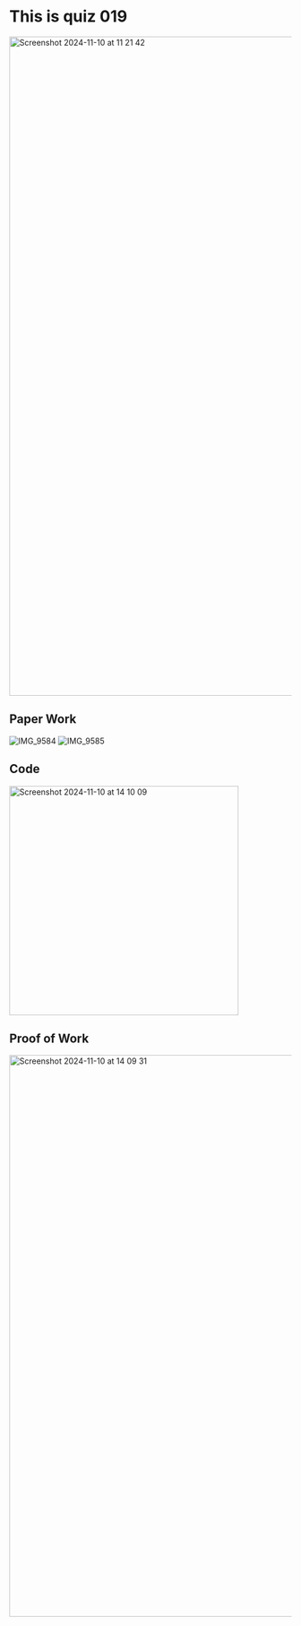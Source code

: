 # This is quiz 019

<img width="1176" alt="Screenshot 2024-11-10 at 11 21 42" src="https://github.com/user-attachments/assets/22489b86-ffa4-4cd3-9435-7c9bc0f0db39">

## Paper Work

![IMG_9584](https://github.com/user-attachments/assets/25a745ae-4092-4b5c-80b1-2cdf36d67696)
![IMG_9585](https://github.com/user-attachments/assets/fb2d0852-fb4e-4de3-9eeb-ac4c8bb43442)


## Code

<img width="409" alt="Screenshot 2024-11-10 at 14 10 09" src="https://github.com/user-attachments/assets/4d3bfd50-af4e-4c29-878d-a94ad4a78427">


## Proof of Work
<img width="1002" alt="Screenshot 2024-11-10 at 14 09 31" src="https://github.com/user-attachments/assets/e36e8187-468a-4335-8766-e7101ed0b874">
